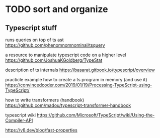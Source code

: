 # TODO sort and organize

## Typescript stuff

runs queries on top of ts ast
https://github.com/phenomnomnominal/tsquery


a resource to manipulate typescript code on a higher level
https://github.com/JoshuaKGoldberg/TypeStat


description of ts internals
https://basarat.gitbook.io/typescript/overview


practicle example how to create a ts program in memory (and use it)
https://convincedcoder.com/2019/01/19/Processing-TypeScript-using-TypeScript/


how to write transformers (handbook)
https://github.com/madou/typescript-transformer-handbook

typescript wiki
https://github.com/Microsoft/TypeScript/wiki/Using-the-Compiler-API


https://v8.dev/blog/fast-properties